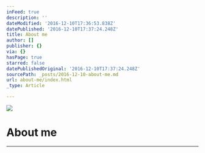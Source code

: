 ```yaml
---
inFeed: true
description: ''
dateModified: '2016-12-10T17:36:53.838Z'
datePublished: '2016-12-10T17:37:24.248Z'
title: About me
author: []
publisher: {}
via: {}
hasPage: true
starred: false
datePublishedOriginal: '2016-12-10T17:37:24.248Z'
sourcePath: _posts/2016-12-10-about-me.md
url: about-me/index.html
_type: Article

---
```

![](https://the-grid-user-content.s3-us-west-2.amazonaws.com/21b9b931-15a9-4a21-9762-6efc03e12cb8.gif)

# About me

---